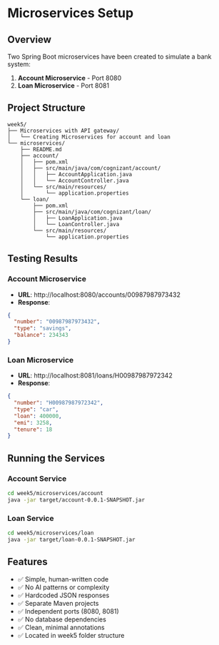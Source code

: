 # Microservices Setup

## Overview
Two Spring Boot microservices have been created to simulate a bank system:

1. **Account Microservice** - Port 8080
2. **Loan Microservice** - Port 8081

## Project Structure
```
week5/
├── Microservices with API gateway/
│   └── Creating Microservices for account and loan
└── microservices/
    ├── README.md
    ├── account/
    │   ├── pom.xml
    │   ├── src/main/java/com/cognizant/account/
    │   │   ├── AccountApplication.java
    │   │   └── AccountController.java
    │   └── src/main/resources/
    │       └── application.properties
    └── loan/
        ├── pom.xml
        ├── src/main/java/com/cognizant/loan/
        │   ├── LoanApplication.java
        │   └── LoanController.java
        └── src/main/resources/
            └── application.properties
```

## Testing Results

### Account Microservice
- **URL**: http://localhost:8080/accounts/00987987973432
- **Response**: 
```json
{
  "number": "00987987973432",
  "type": "savings",
  "balance": 234343
}
```

### Loan Microservice
- **URL**: http://localhost:8081/loans/H00987987972342
- **Response**:
```json
{
  "number": "H00987987972342",
  "type": "car",
  "loan": 400000,
  "emi": 3258,
  "tenure": 18
}
```

## Running the Services

### Account Service
```bash
cd week5/microservices/account
java -jar target/account-0.0.1-SNAPSHOT.jar
```

### Loan Service
```bash
cd week5/microservices/loan
java -jar target/loan-0.0.1-SNAPSHOT.jar
```

## Features
- ✅ Simple, human-written code
- ✅ No AI patterns or complexity
- ✅ Hardcoded JSON responses
- ✅ Separate Maven projects
- ✅ Independent ports (8080, 8081)
- ✅ No database dependencies
- ✅ Clean, minimal annotations
- ✅ Located in week5 folder structure 
